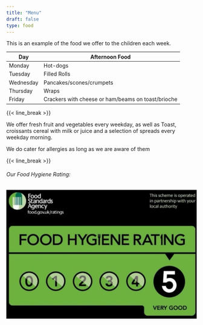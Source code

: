 ```yaml
---
title: "Menu"
draft: false
type: food
---
```


This is an example of the food we offer to the children each week.

| Day       | Afternoon Food                                     |
|-----------|----------------------------------------------------|
| Monday    | Hot-dogs                                           |
| Tuesday   | Filled Rolls                                       |
| Wednesday | Pancakes/scones/crumpets                           |
| Thursday  | Wraps                                              |
| Friday    | Crackers with cheese or ham/beams on toast/brioche |

{{< line_break >}}

We offer fresh fruit and vegetables every weekday, as well as Toast, croissants cereal with milk or juice and a selection of spreads every weekday morning.

We do cater for allergies as long as we are aware of them

{{< line_break >}}

###### Our Food Hygiene Rating:

![Our Food Hygiene Rating](FHR.jpg "Our Food Hygiene Rating")
